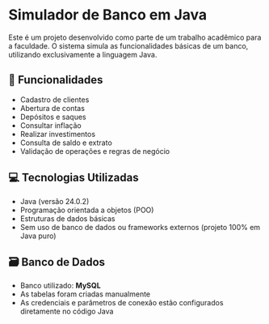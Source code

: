 # Simulador de Banco em Java

Este é um projeto desenvolvido como parte de um trabalho acadêmico para a faculdade. O sistema simula as funcionalidades básicas de um banco, utilizando exclusivamente a linguagem Java.

## 🏦 Funcionalidades

- Cadastro de clientes
- Abertura de contas 
- Depósitos e saques
- Consultar inflação
- Realizar investimentos
- Consulta de saldo e extrato
- Validação de operações e regras de negócio

## 💻 Tecnologias Utilizadas

- Java (versão 24.0.2) 
- Programação orientada a objetos (POO)
- Estruturas de dados básicas
- Sem uso de banco de dados ou frameworks externos (projeto 100% em Java puro)

## 🗃️ Banco de Dados

- Banco utilizado: **MySQL**
- As tabelas foram criadas manualmente
- As credenciais e parâmetros de conexão estão configurados diretamente no código Java 

